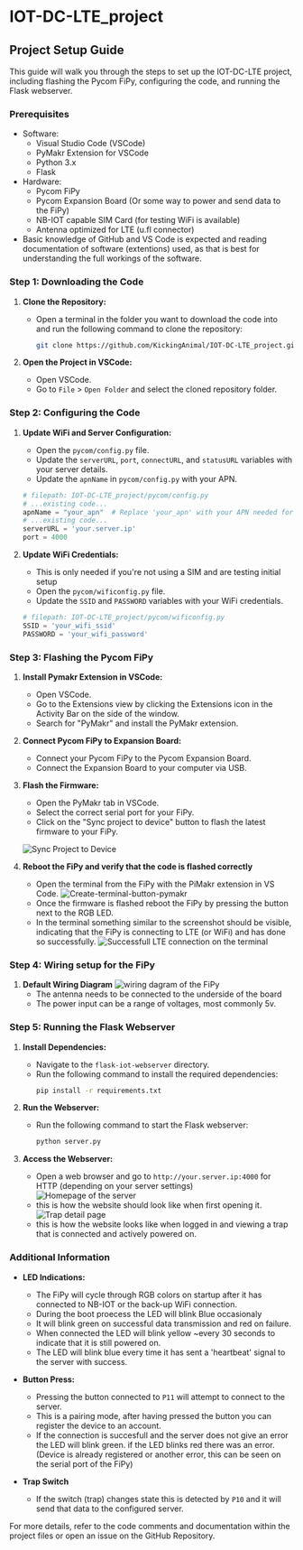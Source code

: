 # IOT-DC-LTE_project

## Project Setup Guide

This guide will walk you through the steps to set up the IOT-DC-LTE project, including flashing the Pycom FiPy, configuring the code, and running the Flask webserver.

### Prerequisites

- Software:
   - Visual Studio Code (VSCode)
   - PyMakr Extension for VSCode
   - Python 3.x
   - Flask
- Hardware:
   - Pycom FiPy
   - Pycom Expansion Board (Or some way to power and send data to the FiPy)
   - NB-IOT capable SIM Card (for testing WiFi is available)
   - Antenna optimized for LTE (u.fl connector)
- Basic knowledge of GitHub and VS Code is expected and reading documentation of software (extentions) used, as that is best for understanding the full workings of the software.

### Step 1: Downloading the Code

1. **Clone the Repository:**
   - Open a terminal in the folder you want to download the code into and run the following command to clone the repository:
     ```sh
     git clone https://github.com/KickingAnimal/IOT-DC-LTE_project.git
     ```

2. **Open the Project in VSCode:**
   - Open VSCode.
   - Go to `File` > `Open Folder` and select the cloned repository folder.

### Step 2: Configuring the Code

1. **Update WiFi and Server Configuration:**
   - Open the `pycom/config.py` file.
   - Update the `serverURL`, `port`, `connectURL`, and `statusURL` variables with your server details.
   - Update the `apnName` in `pycom/config.py` with your APN.

   ```python
   # filepath: IOT-DC-LTE_project/pycom/config.py
   # ...existing code...
   apnName = "your_apn"  # Replace 'your_apn' with your APN needed for your SIM card
   # ...existing code...
   serverURL = 'your.server.ip'
   port = 4000
   ```

2. **Update WiFi Credentials:**
   - This is only needed if you're not using a SIM and are testing initial setup
   - Open the `pycom/wificonfig.py` file.
   - Update the `SSID` and `PASSWORD` variables with your WiFi credentials.

   ```python
   # filepath: IOT-DC-LTE_project/pycom/wificonfig.py
   SSID = 'your_wifi_ssid'
   PASSWORD = 'your_wifi_password'
   ```

### Step 3: Flashing the Pycom FiPy

1. **Install Pymakr Extension in VSCode:**
   - Open VSCode.
   - Go to the Extensions view by clicking the Extensions icon in the Activity Bar on the side of the window.
   - Search for "PyMakr" and install the PyMakr extension.

2. **Connect Pycom FiPy to Expansion Board:**
   - Connect your Pycom FiPy to the Pycom Expansion Board.
   - Connect the Expansion Board to your computer via USB.

3. **Flash the Firmware:**
   - Open the PyMakr tab in VSCode.
   - Select the correct serial port for your FiPy.
   - Click on the "Sync project to device" button to flash the latest firmware to your FiPy.
   
   ![Sync Project to Device](Media/PyMakr_project_sync.png)

4. **Reboot the FiPy and verify that the code is flashed correctly**
   - Open the terminal from the FiPy with the PiMakr extension in VS Code.
   ![Create-terminal-button-pymakr](/Media/PyMakr-create-term.png)
   - Once the firmware is flashed reboot the FiPy by pressing the button next to the RGB LED.
   - In the terminal something similar to the screenshot should be visible, indicating that the FiPy is connecting to LTE (or WiFi) and has done so successfully.
   ![Successfull LTE connection on the terminal](/Media/terminal-output-after-flash-and-reset.png)

### Step 4: Wiring setup for the FiPy 
1. **Default Wiring Diagram**
   ![wiring dagram of the FiPy](Media/circuit_image.png)
   - The antenna needs to be connected to the underside of the board
   - The power input can be a range of voltages, most commonly 5v.
 
### Step 5: Running the Flask Webserver

1. **Install Dependencies:**
   - Navigate to the `flask-iot-webserver` directory.
   - Run the following command to install the required dependencies:
     ```sh
     pip install -r requirements.txt
     ```

2. **Run the Webserver:**
   - Run the following command to start the Flask webserver:
     ```sh
     python server.py
     ```

3. **Access the Webserver:**
   - Open a web browser and go to `http://your.server.ip:4000` for HTTP (depending on your server settings)
   ![Homepage of the server](Media/webpage.png)
   - this is how the website should look like when first opening it.
   ![Trap detail page](/Media/trap-webpage.png)
   - this is how the website looks like when logged in and viewing a trap that is connected and actively powered on.

### Additional Information

- **LED Indications:**
  - The FiPy will cycle through RGB colors on startup after it has connected to NB-IOT or the back-up WiFi connection.
  - During the boot proecess the LED will blink Blue occasionaly
  - It will blink green on successful data transmission and red on failure.
  - When connected the LED will blink yellow ~every 30 seconds to indicate that it is still powered on.
  - The LED will blink blue every time it has sent a 'heartbeat' signal to the server with success. 

- **Button Press:**
  - Pressing the button connected to `P11` will attempt to connect to the server.
  - This is a pairing mode, after having pressed the button you can register the device to an account.
  - If the connection is succesfull and the server does not give an error the LED will blink green. if the LED blinks red there was an error. (Device is already registered or another error, this can be seen on the serial port of the FiPy)

- **Trap Switch**
  - If the switch (trap) changes state this is detected by `P10` and it will send that data to the configured server.

For more details, refer to the code comments and documentation within the project files or open an issue on the GitHub Repository.
